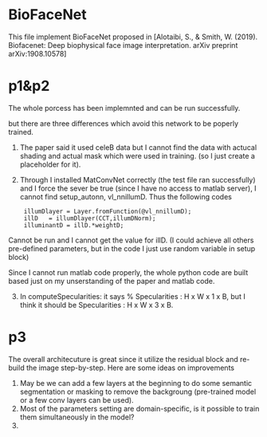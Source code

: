 # BioFaceNet

This file implement BioFaceNet proposed in [Alotaibi, S., & Smith, W. (2019). Biofacenet: Deep biophysical face image interpretation. arXiv preprint arXiv:1908.10578]

# p1&p2
The whole porcess has been implemnted and can be run successfully.

but there are three differences which avoid this network to be poperly trained. 

1. The paper said it used celeB data but I cannot find the data with actucal shading and actual mask which were used in training. (so I just create a placeholder for it).

3. Through I installed MatConvNet correctly (the test file ran successfully) and I force the sever be true (since I have no access to matlab server), I cannot find setup_autonn, vl_nnillumD. Thus the following codes

        illumDlayer = Layer.fromFunction(@vl_nnillumD);
        illD   = illumDlayer(CCT,illumDNorm);
        illuminantD = illD.*weightD; 

Cannot be run and I cannot get the value for illD. (I could achieve all others pre-defined parameters, but in the code I just use random variable in setup block)

Since I cannot run matlab code properly, the whole python code are built based just on my unserstanding of the paper and matlab code.

3. In computeSpecularities: it says %     Specularities    : H x W x 1 x B, but I think it should be  Specularities    : H x W x 3 x B.

# p3

The overall architecuture is great since it utilize the residual block and re-build the image step-by-step.
Here are some ideas on improvements

1. May be we can add a few layers at the beginning to do some semantic segmentation or masking to remove the backgroung (pre-trained model or a few conv layers can be used).
2. Most of the parameters setting are domain-specific, is it possible to train them simultaneously in the model?
3. 

